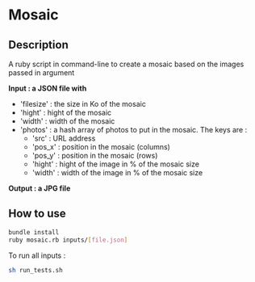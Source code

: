 # Mosaic

## Description ##

A ruby script in command-line to create a mosaic based on the images passed in argument

**Input : a JSON file with**
 - 'filesize' : the size in Ko of the mosaic
 - 'hight' : hight of the mosaic
 - 'width' : width of the mosaic
 - 'photos' : a hash array of photos to put in the mosaic. The keys are :
   - 'src' : URL address
   - 'pos_x' : position in the mosaic (columns)
   - 'pos_y' : position in the mosaic (rows)
   - 'hight' : hight of the image in % of the mosaic size
   - 'width' : width of the image in % of the mosaic size

**Output : a JPG file**


## How to use ##

```bash
bundle install
ruby mosaic.rb inputs/[file.json]
```

To run all inputs :
```bash
sh run_tests.sh
```
